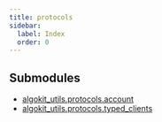 ```yaml
---
title: protocols
sidebar:
  label: Index
  order: 0
---
```


## Submodules

- [algokit_utils.protocols.account](account/)
- [algokit_utils.protocols.typed_clients](typed_clients/)
